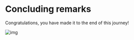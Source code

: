 Concluding remarks
========================


Congratulations, you have made it to the end of this journey!


![img](06623-roadmap.png)

